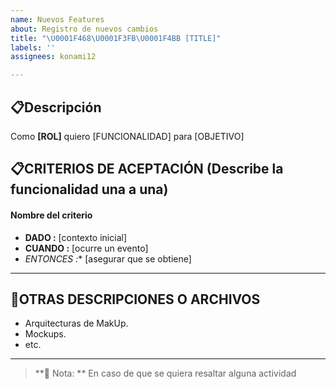 ```yaml
---
name: Nuevos Features
about: Registro de nuevos cambios
title: "\U0001F468\U0001F3FB‍\U0001F4BB [TITLE]"
labels: ''
assignees: konami12

---
```


## 📋Descripción

Como  **[ROL]** quiero [FUNCIONALIDAD] para [OBJETIVO]

## 📋CRITERIOS DE ACEPTACIÓN (Describe la funcionalidad una a una)

#### Nombre del criterio
- **DADO :** [contexto inicial] 
- **CUANDO :** [ocurre un evento] 
- *ENTONCES :** [asegurar que se obtiene]
---

## 📰OTRAS DESCRIPCIONES O ARCHIVOS

- Arquitecturas de MakUp.
- Mockups.
- etc.
---


> **🔖 Nota: ** En caso de que se quiera resaltar alguna actividad
